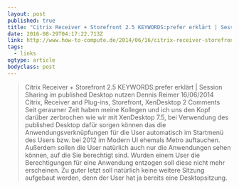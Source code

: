 ```yaml
---
layout: post 
published: true 
title: "Citrix Receiver + Storefront 2.5 KEYWORDS:prefer erklärt | Session Sharing im published Desktop nutzen – How-To-Compute" 
date: 2016-08-29T04:17:22.713Z 
link: http://www.how-to-compute.de/2014/06/16/citrix-receiver-storefront-2-5-keywordsprefer-erklaert-session-sharing-im-published-desktop-nutzen/ 
tags:
  - links
ogtype: article 
bodyclass: post 
---
```


> Citrix Receiver + Storefront 2.5 KEYWORDS:prefer erklärt | Session Sharing im published Desktop nutzen
Dennis Reimer 16/06/2014 Citrix, Receiver and Plug-ins, Storefront, XenDesktop 2 Comments
Seit geraumer Zeit haben meine Kollegen und ich uns den Kopf darüber zerbrochen wie wir mit XenDesktop 7.5, bei Verwendung des published Desktop dafür sorgen können das die Anwendungsverknüpfungen für die User automatisch im Startmenü des Users bzw. bei 2012 im Modern UI ehemals Metro auftauchen. Außerdem sollen die User natürlich auch nur die Anwendungen sehen können, auf die Sie berechtigt sind. Wurden einem User die Berechtigungen für eine Anwendung entzogen soll diese nicht mehr erscheinen. Zu guter letzt soll natürlich keine weitere Sitzung aufgebaut werden, denn der User hat ja bereits eine Desktopsitzung.